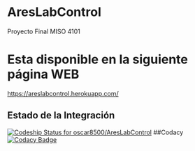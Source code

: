# AresLabControl
Proyecto Final MISO 4101
# Esta disponible en la siguiente página WEB
https://areslabcontrol.herokuapp.com/
## Estado de la Integración
[ ![Codeship Status for oscar8500/AresLabControl](https://app.codeship.com/projects/318145d0-d8ed-0134-15a2-326e4d300ce2/status?branch=master)](https://app.codeship.com/projects/203254)
##Codacy
[![Codacy Badge](https://api.codacy.com/project/badge/Grade/1f9eb8dd12c44ea08cac9998d1c31885)](https://www.codacy.com/app/oscar8500/AresLabControl?utm_source=github.com&amp;utm_medium=referral&amp;utm_content=oscar8500/AresLabControl&amp;utm_campaign=Badge_Grade)
